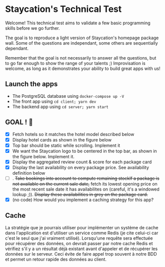 # Staycation's Technical Test

Welcome! This technical test aims to validate a few basic programming skills before we go further.

The goal is to reproduce a light version of Staycation's homepage package wall.
Some of the questions are independant, some others are sequentially dependant.

Remember that the goal is not necessarily to answer all the questions, but to go far enough to show the range of your talents ;)
Improvisation is welcome, as long as it demonstrates your ability to build great apps with us!

## Launch the apps

- The PostgreSQL database using `docker-compose up -V`
- The front app using `cd client; yarn dev`
- The backend app using `cd server; yarn start`

## GOAL ! 🏁️

 - [x] Fetch hotels so it matches the hotel model described below
 - [x] Display hotel cards as shown in the figure below
 - [x] Top bar should be static while scrolling. Implement it
 - [x] We want the Staycation logo to be centered in the top bar, as shown in the figure below. Implement it.
 - [x] Display the aggregated review count & score for each package card
 - [x]  Display the last availability on every package price. See availability definition below
 - [ ] . ~~Take bookings into account to compute remaining stockIf a package is not available on the current sale date,~~ fetch its lowest opening price on the most recent sale date it has availabilites on (careful, it's a windowed lookup ;)). ~~Display these availabilities in grey on the package card.~~
 - [x] (no code) How would you implement a caching strategy for this app?

## Cache 

La stratégie que je pourrais utiliser pour implémenter un système de cache dans l'application est d'utiliser un service comme Redis (je cite celui-ci car c'est le seul que j'ai vraiment utilisé). 
Lorsqu'une requête sera effectuée pour récupérer des données, on devrait passer par notre cache Redis et vérifiez s'il y a un résultat déjà existant avant d'appeler et de récupérer les données sur le serveur. 
Ceci évite de faire appel trop souvent à notre BDD et permet un retour rapide des données au client.


